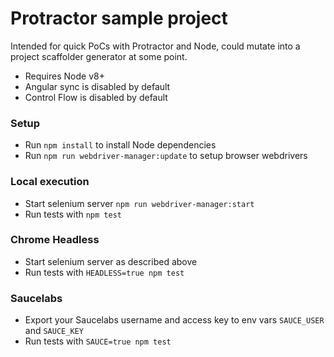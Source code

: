 # Protractor sample project

Intended for quick PoCs with Protractor and Node, could mutate into a project scaffolder generator at some point.

* Requires Node v8+
* Angular sync is disabled by default
* Control Flow is disabled by default

### Setup
* Run `npm install` to install Node dependencies
* Run `npm run webdriver-manager:update` to setup browser webdrivers

### Local execution
* Start selenium server `npm run webdriver-manager:start`
* Run tests with `npm test`

### Chrome Headless
* Start selenium server as described above
* Run tests with `HEADLESS=true npm test`

### Saucelabs
* Export your Saucelabs username and access key to env vars `SAUCE_USER` and `SAUCE_KEY`
* Run tests with `SAUCE=true npm test`
